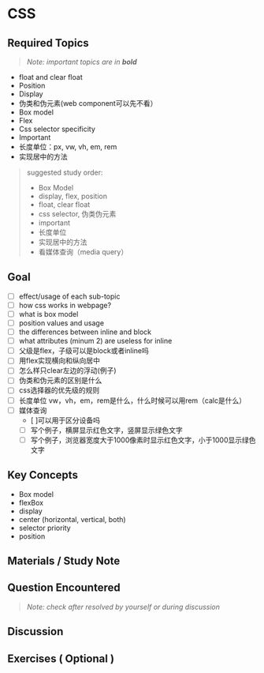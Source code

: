 # **CSS**

## **Required Topics**

>*Note: important topics are in **bold***

- float and clear float
- Position
- Display
- 伪类和伪元素(web component可以先不看）
- Box model
- Flex
- Css selector specificity
- Important
- 长度单位：px, vw, vh, em, rem
- 实现居中的方法

> suggested study order:
>
> - Box Model
> - display, flex, position
> - float, clear float
> - css selector, 伪类伪元素
> - important
> - 长度单位
> - 实现居中的方法
> - 看媒体查询（media query）

## **Goal**

- [ ] effect/usage of each sub-topic
- [ ] how css works in webpage?
- [ ] what is box model
- [ ] position values and usage
- [ ] the differences between inline and block
- [ ] what attributes (minum 2) are useless for inline 
- [ ] 父级是flex，子级可以是block或者inline吗
- [ ] 用flex实现横向和纵向居中
- [ ] 怎么样只clear左边的浮动(例子)
- [ ] 伪类和伪元素的区别是什么
- [ ] css选择器的优先级的规则
- [ ] 长度单位 vw，vh，em，rem是什么，什么时候可以用rem（calc是什么）
- [ ] 媒体查询
  - [ ]可以用于区分设备吗
  - [ ] 写个例子，横屏显示红色文字，竖屏显示绿色文字
  - [ ] 写个例子，浏览器宽度大于1000像素时显示红色文字，小于1000显示绿色文字

## **Key Concepts**

- Box model
- flexBox
- display
- center (horizontal, vertical, both)
- selector priority
- position


## **Materials / Study Note**


## **Question Encountered**

>*Note: check after resolved by yourself or during discussion*


## **Discussion**


## **Exercises** ( Optional )

